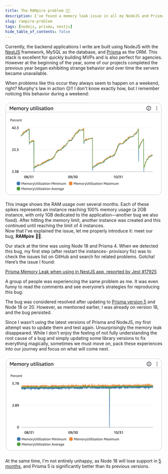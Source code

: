```yaml
---
title: The RAMpire problem 🧛🏻
description: I've found a memory leak issue in all my NodeJS and Prisma backend application
slug: rampire-problem
tags: [nodejs, prisma, nestjs]
hide_table_of_contents: false
---
```

Currently, the backend applications I write are built using NodeJS with the [NestJS](https://nestjs.com/) framework, MySQL as the database, and [Prisma](https://www.prisma.io/) as the ORM. This stack is excellent for quickly building MVPs and is also perfect for agencies.  
However at the beginning of the year, some of our projects completed the previous year began exhibiting strange behavior and over time the servers became unavailable.

<!-- truncate -->

When problems like this occur they always seem to happen on a weekend, right? Murphy's law in action 😔!! I don't know exactly how, but I remember noticing this behavior during a weekend:  

![Memory leak](./assets/memory-leak.png)


This image shows the RAM usage over several months. Each of these spikes represents an instance reaching 100% memory usage (a 2GB instance, with only 1GB dedicated to the application—another bug we also fixed). After hitting the memory limit, another instance was created and this continued until reaching the limit of 4 instances.  
Now that I've explained the issue, let me properly introduce it: meet our bug, **RAMpire** 🧛🏻.  

Our stack at the time was using Node 18 and Prisma 4. When we detected this bug, my first step (after restart the instances- provisory fix) was to check the issues list on GitHub and search for related problems. Gotcha! Here’s the issue I found:  

[Prisma Memory Leak when using in NestJS app, reported by Jest #17925](https://github.com/prisma/prisma/issues/17925)


A group of people was experiencing the same problem as me. It was even funny to read the comments and see everyone’s strategies for reproducing this bug.  

The bug was considered resolved after updating to [Prisma version 5](https://www.prisma.io/blog/prisma-5-f66prwkjx72s) and Node 18 or 20. However, as mentioned earlier, I was already on version 18, and the bug persisted.  

Since I wasn’t using the latest versions of Prisma and NodeJS, my first attempt was to update them and test again.
Unsurprisingly the memory leak disappeared. While I don't enjoy the feeling of not fully understanding the root cause of a bug and simply updating some library versions to fix everything magically, sometimes we must move on, pack these experiences into our journey and focus on what will come next.

![Fixed issue](./assets/fixed-memory-leak.png)

At the same time, I'm not entirely unhappy, as Node 18 will lose support in [5 months](https://endoflife.date/nodejs), and Prisma 5 is significantly better than its previous versions.
